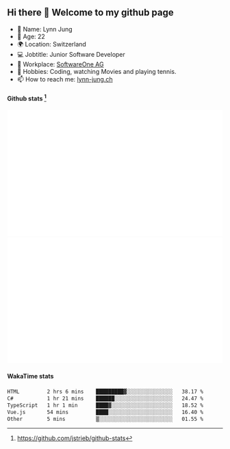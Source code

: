 ## Hi there 👋 Welcome to my github page

- 🧑 Name: Lynn Jung
- 🔞 Age: 22
- 🌍 Location: Switzerland
- 💻 Jobtitle: Junior Software Developer
- 🏢 Workplace: [SoftwareOne AG](https://www.softwareone.com/)
- 🎾 Hobbies: Coding, watching Movies and playing tennis.
- 📫 How to reach me: [lynn-jung.ch](https://lynn-jung.ch/)


#### Github stats [^1]
![](https://github.com/lynn-jung/github-stats/blob/master/generated/overview.svg)  ![](https://github.com/lynn-jung/github-stats/blob/master/generated/languages.svg)


#### WakaTime stats
<!--START_SECTION:waka-->
```text
HTML         2 hrs 6 mins    █████████▓░░░░░░░░░░░░░░░   38.17 % 
C#           1 hr 21 mins    ██████░░░░░░░░░░░░░░░░░░░   24.47 % 
TypeScript   1 hr 1 min      ████▓░░░░░░░░░░░░░░░░░░░░   18.52 % 
Vue.js       54 mins         ████░░░░░░░░░░░░░░░░░░░░░   16.40 % 
Other        5 mins          ▒░░░░░░░░░░░░░░░░░░░░░░░░   01.55 % 
```
<!--END_SECTION:waka-->

[^1]: https://github.com/jstrieb/github-stats
